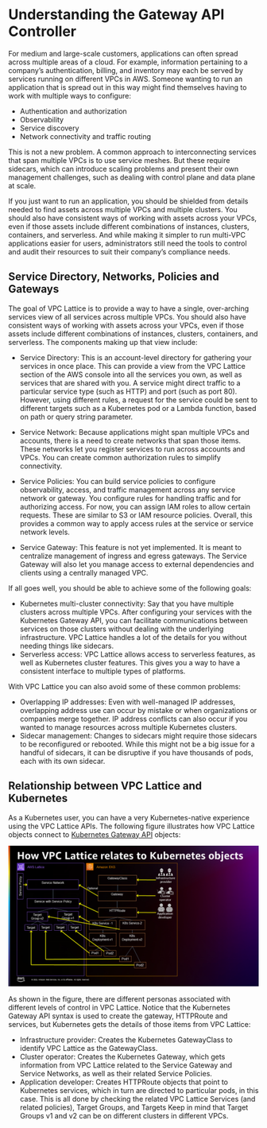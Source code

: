 # Understanding the Gateway API Controller

For medium and large-scale customers, applications can often spread across multiple areas of a cloud.
For example, information pertaining to a company’s authentication, billing, and inventory may each be served by services running on different VPCs in AWS.
Someone wanting to run an application that is spread out in this way might find themselves having to work with multiple ways to configure:

- Authentication and authorization
- Observability
- Service discovery
- Network connectivity and traffic routing

This is not a new problem.
A common approach to interconnecting services that span multiple VPCs is to use service meshes. But these require sidecars, which can introduce scaling problems and present their own management challenges, such as dealing with control plane and data plane at scale.

If you just want to run an application, you should be shielded from details needed to find assets across multiple VPCs and multiple clusters. You should also have consistent ways of working with assets across your VPCs, even if those assets include different combinations of instances, clusters, containers, and serverless. And while making it simpler to run multi-VPC applications easier for users, administrators still need the tools to control and audit their resources to suit their company’s compliance needs.

## Service Directory, Networks, Policies and Gateways

The goal of VPC Lattice is to provide a way to have a single, over-arching services view of all services across multiple VPCs.
You should also have consistent ways of working with assets across your VPCs, even if those assets include different combinations of instances, clusters, containers, and serverless.
The components making up that view include:

- Service Directory: This is an account-level directory for gathering your services in once place.
  This can provide a view from the VPC Lattice section of the AWS console into all the services you own, as well as services that are shared with you.
  A service might direct traffic to a particular service type (such as HTTP) and port (such as port 80).
  However, using different rules, a request for the service could be sent to different targets such as a Kubernetes pod or a Lambda function, based on path or query string parameter.

- Service Network: Because applications might span multiple VPCs and accounts, there is a need to create networks that span those items.
  These networks let you register services to run across accounts and VPCs.
  You can create common authorization rules to simplify connectivity.

- Service Policies: You can build service policies to configure observability, access, and traffic management across any service network or gateway.
  You configure rules for handling traffic and for authorizing access.
  For now, you can assign IAM roles to allow certain requests.
  These are similar to S3 or IAM resource policies.
  Overall, this provides a common way to apply access rules at the service or service network levels.

- Service Gateway: This feature is not yet implemented.
  It is meant to centralize management of ingress and egress gateways.
  The Service Gateway will also let you manage access to external dependencies and clients using a centrally managed VPC.

If all goes well, you should be able to achieve some of the following goals:

- Kubernetes multi-cluster connectivity: Say that you have multiple clusters across multiple VPCs.
  After configuring your services with the Kubernetes Gateway API, you can facilitate communications between services on those clusters without dealing with the underlying infrastructure.
  VPC Lattice handles a lot of the details for you without needing things like sidecars.
- Serverless access: VPC Lattice allows access to serverless features, as well as Kubernetes cluster features.
  This gives you a way to have a consistent interface to multiple types of platforms.

With VPC Lattice you can also avoid some of these common problems:

- Overlapping IP addresses: Even with well-managed IP addresses, overlapping address use can occur by mistake or when organizations or companies merge together.
  IP address conflicts can also occur if you wanted to manage resources across multiple Kubernetes clusters.
- Sidecar management: Changes to sidecars might require those sidecars to be reconfigured or rebooted.
  While this might not be a big issue for a handful of sidecars, it can be disruptive if you have thousands of pods, each with its own sidecar.

## Relationship between VPC Lattice and Kubernetes

As a Kubernetes user, you can have a very Kubernetes-native experience using the VPC Lattice APIs.
The following figure illustrates how VPC Lattice objects connect to [Kubernetes Gateway API](https://gateway-api.sigs.k8s.io/) objects:

![VPC Lattice objects relation to Kubernetes objects](../images/personae.png)

As shown in the figure, there are different personas associated with different levels of control in VPC Lattice.
Notice that the Kubernetes Gateway API syntax is used to create the gateway, HTTPRoute and services, but Kubernetes gets the details of those items from VPC Lattice:

- Infrastructure provider: Creates the Kubernetes GatewayClass to identify VPC Lattice as the GatewayClass.
- Cluster operator: Creates the Kubernetes Gateway, which gets information from VPC Lattice related to the Service Gateway and Service Networks, as well as their related Service Policies.
- Application developer: Creates HTTPRoute objects that point to Kubernetes services, which in turn are directed to particular pods, in this case.
  This is all done by checking the related VPC Lattice Services (and related policies), Target Groups, and Targets
  Keep in mind that Target Groups v1 and v2 can be on different clusters in different VPCs.
